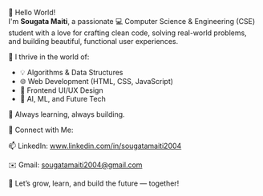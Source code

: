 👋 Hello World!  
I'm **Sougata Maiti**, a passionate 💻 Computer Science & Engineering (CSE) student with a love for crafting clean code, solving real-world problems, and building beautiful, functional user experiences.

🚀 I thrive in the world of:
- 💡 Algorithms & Data Structures
- 🌐 Web Development (HTML, CSS, JavaScript)
- 📱 Frontend UI/UX Design
- 🧠 AI, ML, and Future Tech

🌱 Always learning, always building.  

🔗 Connect with Me:

📫 LinkedIn: www.linkedin.com/in/sougatamaiti2004

✉️ Gmail: sougatamaiti2004@gmail.com

🤝 Let’s grow, learn, and build the future — together!

